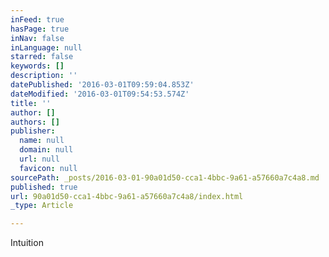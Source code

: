 ```yaml
---
inFeed: true
hasPage: true
inNav: false
inLanguage: null
starred: false
keywords: []
description: ''
datePublished: '2016-03-01T09:59:04.853Z'
dateModified: '2016-03-01T09:54:53.574Z'
title: ''
author: []
authors: []
publisher:
  name: null
  domain: null
  url: null
  favicon: null
sourcePath: _posts/2016-03-01-90a01d50-cca1-4bbc-9a61-a57660a7c4a8.md
published: true
url: 90a01d50-cca1-4bbc-9a61-a57660a7c4a8/index.html
_type: Article

---
```

Intuition
